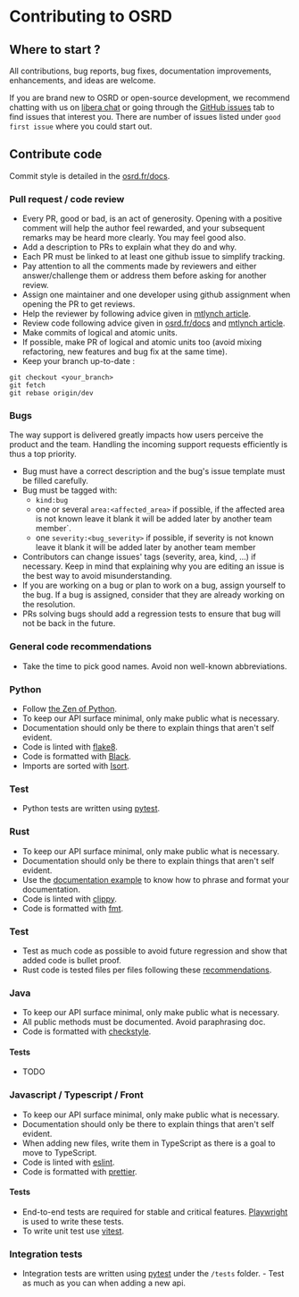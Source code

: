 # Contributing to OSRD

## Where to start ?

All contributions, bug reports, bug fixes, documentation improvements, enhancements, and ideas are welcome.

If you are brand new to OSRD or open-source development, we recommend chatting with us on [libera chat](https://web.libera.chat/#osrd) or going through the [GitHub issues](https://github.com/DGEXSolutions/osrd/issues) tab to find issues that interest you. There are number of issues listed under `good first issue` where you could start out.

## Contribute code

Commit style is detailed in the [osrd.fr/docs](https://osrd.fr/en/docs/guides/contribute/code/#git-commit-style).

### Pull request / code review

- Every PR, good or bad, is an act of generosity.
  Opening with a positive comment will help the author feel rewarded, and your subsequent remarks may be heard more clearly.
  You may feel good also.
- Add a description to PRs to explain what they do and why.
- Each PR must be linked to at least one github issue to simplify tracking.
- Pay attention to all the comments made by reviewers and either answer/challenge them or address them before asking for another review.
- Assign one maintainer and one developer using github assignment when opening the PR to get reviews.
- Help the reviewer by following advice given in [mtlynch article](https://mtlynch.io/code-review-love/).
- Review code following advice given in [osrd.fr/docs](https://osrd.fr/en/docs/guides/contribute/code-reviews/) and [mtlynch article](https://mtlynch.io/human-code-reviews-1/).
- Make commits of logical and atomic units.
- If possible, make PR of logical and atomic units too (avoid mixing refactoring, new features and bug fix at the same time).
- Keep your branch up-to-date :
```
git checkout <your_branch>
git fetch
git rebase origin/dev
```

### Bugs

The way support is delivered greatly impacts how users perceive the product and the team.
Handling the incoming support requests efficiently is thus a top priority.

- Bug must have a correct description and the bug's issue template must be filled carefully.
- Bug must be tagged with:
  - `kind:bug`
  - one or several `area:<affected_area>` if possible, if the affected area is not known leave it blank it will be added later by another team member`.
  - one `severity:<bug_severity>` if possible, if severity is not known leave it blank it will be added later by another team member
- Contributors can change issues' tags (severity, area, kind, ...) if necessary. 
  Keep in mind that explaining why you are editing an issue is the best way to avoid misunderstanding.
- If you are working on a bug or plan to work on a bug, assign yourself to the bug.
  If a bug is assigned, consider that they are already working on the resolution.
- PRs solving bugs should add a regression tests to ensure that bug will not be back in the future.

### General code recommendations

- Take the time to pick good names.
  Avoid non well-known abbreviations.

### Python

- Follow [the Zen of Python](https://www.python.org/dev/peps/pep-0020/).
- To keep our API surface minimal, only make public what is necessary.
- Documentation should only be there to explain things that aren't self evident.
- Code is linted with [flake8](https://github.com/csachs/pyproject-flake8).
- Code is formatted with [Black](https://github.com/psf/black).
- Imports are sorted with [Isort](https://github.com/PyCQA/isort).

### Test

- Python tests are written using [pytest](https://docs.pytest.org/).

### Rust

- To keep our API surface minimal, only make public what is necessary.
- Documentation should only be there to explain things that aren't self evident.
- Use the [documentation example](https://doc.rust-lang.org/rust-by-example/meta/doc.html) to know how to phrase and format your documentation.
- Code is linted with [clippy](https://github.com/rust-lang/rust-clippy).
- Code is formatted with [fmt](https://github.com/rust-lang/rustfmt).

### Test

- Test as much code as possible to avoid future regression and show that added code is bullet proof.
- Rust code is tested files per files following these [recommendations](https://doc.rust-lang.org/book/ch11-01-writing-tests.html).

### Java

- To keep our API surface minimal, only make public what is necessary.
- All public methods must be documented.
  Avoid paraphrasing doc.
- Code is formatted with [checkstyle](https://checkstyle.sourceforge.io/).

#### Tests

- TODO

### Javascript / Typescript / Front

- To keep our API surface minimal, only make public what is necessary.
- Documentation should only be there to explain things that aren't self evident.
- When adding new files, write them in TypeScript as there is a goal to move to TypeScript.
- Code is linted with [eslint](https://eslint.org/).
- Code is formatted with [prettier](https://prettier.io/).

#### Tests

- End-to-end tests are required for stable and critical features.
  [Playwright](https://playwright.dev/) is used to write these tests.
- To write unit test use [vitest](https://vitest.dev/).

### Integration tests

- Integration tests are written using [pytest](https://docs.pytest.org/) under the `/tests` folder.
- Test as much as you can when adding a new api.
